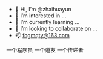 - 👋 Hi, I’m @zhaihuayun
- 👀 I’m interested in ...
- 🌱 I’m currently learning ...
- 💞️ I’m looking to collaborate on ...
- 📫 fcgmqty@163.com

一个程序员
一个道友
一个传递者


